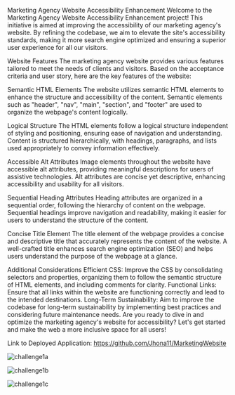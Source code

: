 
Marketing Agency Website Accessibility Enhancement
Welcome to the Marketing Agency Website Accessibility Enhancement project! This initiative is aimed at improving the accessibility of our marketing agency's website. By refining the codebase, we aim to elevate the site's accessibility standards, making it more search engine optimized and ensuring a superior user experience for all our visitors.

Website Features
The marketing agency website provides various features tailored to meet the needs of clients and visitors. Based on the acceptance criteria and user story, here are the key features of the website:

Semantic HTML Elements
The website utilizes semantic HTML elements to enhance the structure and accessibility of the content.
Semantic elements such as "header", "nav", "main", "section", and "footer" are used to organize the webpage's content logically.

Logical Structure
The HTML elements follow a logical structure independent of styling and positioning, ensuring ease of navigation and understanding.
Content is structured hierarchically, with headings, paragraphs, and lists used appropriately to convey information effectively.


Accessible Alt Attributes
Image elements throughout the website have accessible alt attributes, providing meaningful descriptions for users of assistive technologies.
Alt attributes are concise yet descriptive, enhancing accessibility and usability for all visitors.

Sequential Heading Attributes
Heading attributes are organized in a sequential order, following the hierarchy of content on the webpage.
Sequential headings improve navigation and readability, making it easier for users to understand the structure of the content.


Concise Title Element
The title element of the webpage provides a concise and descriptive title that accurately represents the content of the website.
A well-crafted title enhances search engine optimization (SEO) and helps users understand the purpose of the webpage at a glance.

Additional Considerations
Efficient CSS: Improve the CSS by consolidating selectors and properties, organizing them to follow the semantic structure of HTML elements, and including comments for clarity.
Functional Links: Ensure that all links within the website are functioning correctly and lead to the intended destinations.
Long-Term Sustainability: Aim to improve the codebase for long-term sustainability by implementing best practices and considering future maintenance needs.
Are you ready to dive in and optimize the marketing agency's website for accessibility? Let's get started and make the web a more inclusive space for all users!

Link to Deployed Application:
https://github.com/Jhona11/MarketingWebsite


![challenge1a](https://github.com/Jhona11/MarketingWebsite/assets/150391965/33f05093-cea4-44af-bdcc-1019c894d606)

![challenge1b](https://github.com/Jhona11/MarketingWebsite/assets/150391965/dc85e2fa-320c-4c1c-ad31-6f2292f37ceb)

![challenge1c](https://github.com/Jhona11/MarketingWebsite/assets/150391965/4484246d-e886-4299-8a2c-cb9eb184dd35)


